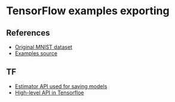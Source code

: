 TensorFlow examples exporting
=============================

References
----------

  * [Original MNIST dataset](http://yann.lecun.com/exdb/mnist/)
  * [Examples source](https://github.com/aymericdamien/TensorFlow-Examples/)

TF
--

  * [Estimator API used for saving models](https://www.tensorflow.org/programmers_guide/saved_model#using_savedmodel_with_estimators)
  * [High-level API in Tensorfloe](https://medium.com/onfido-tech/higher-level-apis-in-tensorflow-67bfb602e6c0)
